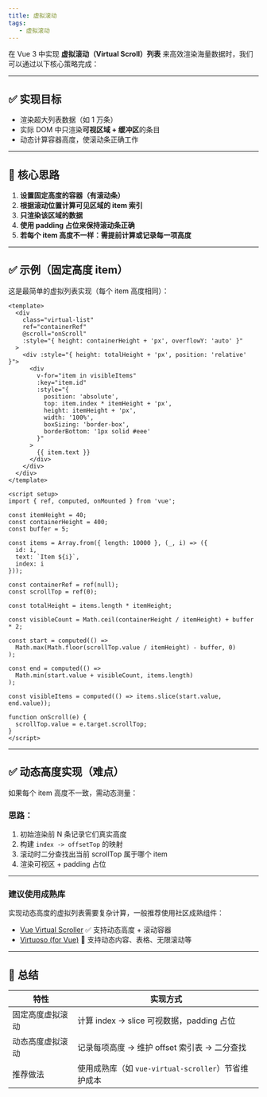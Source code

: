 ```yaml
---
title: 虚拟滚动
tags:
   - 虚拟滚动
---
```



在 Vue 3 中实现 **虚拟滚动（Virtual Scroll）列表** 来高效渲染海量数据时，我们可以通过以下核心策略完成：

---

## ✅ 实现目标

* 渲染超大列表数据（如 1 万条）
* 实际 DOM 中只渲染**可视区域 + 缓冲区**的条目
* 动态计算容器高度，使滚动条正确工作

---

## 🧱 核心思路

1. **设置固定高度的容器（有滚动条）**
2. **根据滚动位置计算可见区域的 item 索引**
3. **只渲染该区域的数据**
4. **使用 padding 占位来保持滚动条正确**
5. **若每个 item 高度不一样：需提前计算或记录每一项高度**

---

## ✅ 示例（固定高度 item）

这是最简单的虚拟列表实现（每个 item 高度相同）：

```vue
<template>
  <div
    class="virtual-list"
    ref="containerRef"
    @scroll="onScroll"
    :style="{ height: containerHeight + 'px', overflowY: 'auto' }"
  >
    <div :style="{ height: totalHeight + 'px', position: 'relative' }">
      <div
        v-for="item in visibleItems"
        :key="item.id"
        :style="{
          position: 'absolute',
          top: item.index * itemHeight + 'px',
          height: itemHeight + 'px',
          width: '100%',
          boxSizing: 'border-box',
          borderBottom: '1px solid #eee'
        }"
      >
        {{ item.text }}
      </div>
    </div>
  </div>
</template>

<script setup>
import { ref, computed, onMounted } from 'vue';

const itemHeight = 40;
const containerHeight = 400;
const buffer = 5;

const items = Array.from({ length: 10000 }, (_, i) => ({
  id: i,
  text: `Item ${i}`,
  index: i
}));

const containerRef = ref(null);
const scrollTop = ref(0);

const totalHeight = items.length * itemHeight;

const visibleCount = Math.ceil(containerHeight / itemHeight) + buffer * 2;

const start = computed(() =>
  Math.max(Math.floor(scrollTop.value / itemHeight) - buffer, 0)
);

const end = computed(() =>
  Math.min(start.value + visibleCount, items.length)
);

const visibleItems = computed(() => items.slice(start.value, end.value));

function onScroll(e) {
  scrollTop.value = e.target.scrollTop;
}
</script>
```

---

## ✅ 动态高度实现（难点）

如果每个 item 高度不一致，需动态测量：

### 思路：

1. 初始渲染前 N 条记录它们真实高度
2. 构建 `index -> offsetTop` 的映射
3. 滚动时二分查找出当前 scrollTop 属于哪个 item
4. 渲染可视区 + padding 占位

---

### 建议使用成熟库

实现动态高度的虚拟列表需要复杂计算，一般推荐使用社区成熟组件：

* [Vue Virtual Scroller](https://github.com/Akryum/vue-virtual-scroller) ✅ 支持动态高度 + 滚动容器
* [Virtuoso (for Vue)](https://virtuoso.dev/vue/) 🚀 支持动态内容、表格、无限滚动等

---

## 🧠 总结

| 特性       | 实现方式                                  |
| -------- | ------------------------------------- |
| 固定高度虚拟滚动 | 计算 index → slice 可视数据，padding 占位      |
| 动态高度虚拟滚动 | 记录每项高度 → 维护 offset 索引表 → 二分查找         |
| 推荐做法     | 使用成熟库（如 `vue-virtual-scroller`）节省维护成本 |


